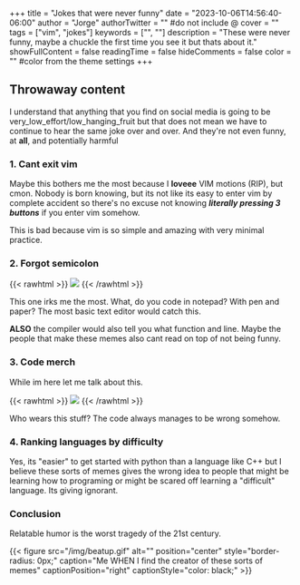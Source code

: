 +++
title = "Jokes that were never funny"
date = "2023-10-06T14:56:40-06:00"
author = "Jorge"
authorTwitter = "" #do not include @
cover = ""
tags = ["vim", "jokes"]
keywords = ["", ""]
description = "These were never funny, maybe a chuckle the first time you see it but thats about it."
showFullContent = false
readingTime = false
hideComments = false
color = "" #color from the theme settings
+++

## Throwaway content

I understand that anything that you find on social media is going to be very_low_effort/low_hanging_fruit but that does not mean
we have to continue to hear the same joke over and over. And they're not even funny, at **all**, and potentially harmful


### 1. Cant exit vim 

Maybe this bothers me the most because I **loveee** VIM motions (RIP), but cmon.
Nobody is born knowing, but its not like its easy to enter vim by complete accident so there's no excuse not knowing ***literally pressing 3 buttons*** if you enter vim somehow.

This is bad because vim is so simple and amazing with very minimal practice.

### 2. Forgot semicolon

{{< rawhtml >}}
   <img src="/img/forgorSemi.jpg" style="margin: 0 auto;"> 
{{< /rawhtml >}}


This one irks me the most. What, do you code in notepad?
With pen and paper? The most basic text editor would catch this.

**ALSO** the compiler would also tell you what function and line. Maybe the people that make these memes also cant read on top of not being funny. 

### 3. Code merch

While im here let me talk about this.

{{< rawhtml >}}
   <img src="/img/codeshirt.jpg" style="margin: 0 auto;"> 
{{< /rawhtml >}}

Who wears this stuff? The code always manages to be wrong somehow.

### 4. Ranking languages by difficulty

Yes, its "easier" to get started with python than a language like C++
but I believe these sorts of memes gives the wrong idea to people that might be learning how to programing or might be scared off learning a "difficult" language. Its giving ignorant.

### Conclusion

Relatable humor is the worst tragedy of the 21st century.

{{< figure src="/img/beatup.gif" alt="" position="center" style="border-radius: 0px;" caption="Me WHEN I find the creator of these sorts of memes" captionPosition="right" captionStyle="color: black;" >}}
